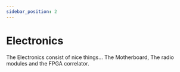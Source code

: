 ```yaml
---
sidebar_position: 2
---
```


# Electronics

The Electronics consist of nice things... The Motherboard, The radio modules and the FPGA correlator.

